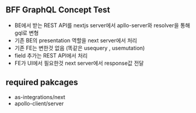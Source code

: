 ## BFF GraphQL Concept Test

- BE에서 받는 REST API를 nextjs server에서 apllo-server와 resolver을 통해 gql로 변형
- 기존 BE의 presentation 역할을 next server에서 처리
- 기존 FE는 변한것 없음 (똑같은 usequery , usemutation)
- field 추가는 REST API에서 처리
- FE가 UI에서 필요한것 next server에서 response값 전달

## required pakcages

- as-integrations/next
- apollo-client/server